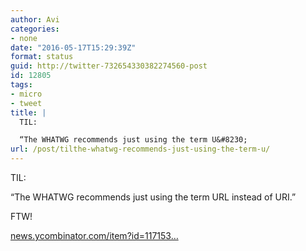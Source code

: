 ```yaml
---
author: Avi
categories:
- none
date: "2016-05-17T15:29:39Z"
format: status
guid: http://twitter-732654330382274560-post
id: 12805
tags:
- micro
- tweet
title: |
  TIL:

  “The WHATWG recommends just using the term U&#8230;
url: /post/tilthe-whatwg-recommends-just-using-the-term-u/
---
```

TIL:

“The WHATWG recommends just using the term URL instead of URI.”

FTW!

[news.ycombinator.com/item?id=117153…](https://news.ycombinator.com/item?id=11715323)